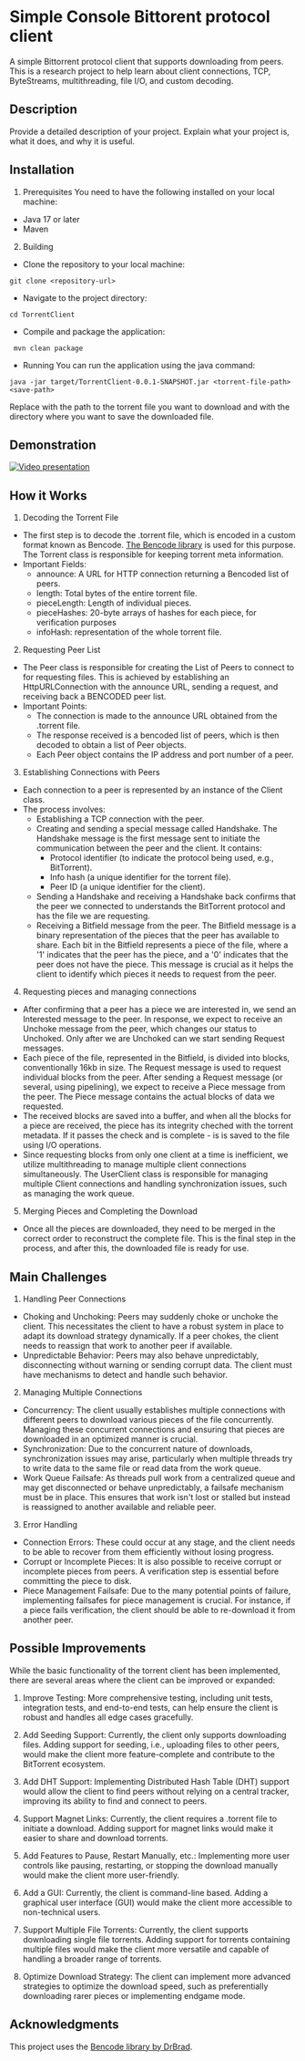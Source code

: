 # Simple Console Bittorent protocol client

A simple Bittorrent protocol client that supports downloading from peers. This is a research project to help learn about client connections, TCP, ByteStreams, multithreading, file I/O, and custom decoding.

## Description

Provide a detailed description of your project. Explain what your project is, what it does, and why it is useful. 

## Installation

1. Prerequisites
You need to have the following installed on your local machine:

* Java 17 or later
* Maven
  
2. Building
* Clone the repository to your local machine:
  
 `git clone <repository-url>`

* Navigate to the project directory:
  
 `cd TorrentClient`

* Compile and package the application:
  
` mvn clean package`

* Running
 You can run the application using the java command:

`java -jar target/TorrentClient-0.0.1-SNAPSHOT.jar <torrent-file-path> <save-path>`

Replace <torrent-file-path> with the path to the torrent file you want to download and <save-path> with the directory where you want to save the downloaded file.

## Demonstration

[![Video presentation](http://img.youtube.com/vi/8l4a_ciP0mw/0.jpg)](https://www.youtube.com/watch?v=8l4a_ciP0mw)

## How it Works

1. Decoding the Torrent File
* The first step is to decode the .torrent file, which is encoded in a custom format known as Bencode. [The Bencode library](https://github.com/DrBrad/Bencode/tree/main) is used for this purpose. The Torrent class is responsible for keeping torrent meta information.
* Important Fields:
  * announce: A URL for HTTP connection returning a Bencoded list of peers.
  * length: Total bytes of the entire torrent file.
  * pieceLength: Length of individual pieces.
  * pieceHashes: 20-byte arrays of hashes for each piece, for verification purposes
  * infoHash: representation of the whole torrent file.
2. Requesting Peer List
* The Peer class is responsible for creating the List of Peers to connect to for requesting files. This is achieved by establishing an HttpURLConnection with the announce URL, sending a request, and receiving back a BENCODED peer list.
* Important Points:
  * The connection is made to the announce URL obtained from the .torrent file.
  * The response received is a bencoded list of peers, which is then decoded to obtain a list of Peer objects.
  * Each Peer object contains the IP address and port number of a peer.
3. Establishing Connections with Peers
* Each connection to a peer is represented by an instance of the Client class.
* The process involves:
  * Establishing a TCP connection with the peer.
  * Creating and sending a special message called Handshake. The Handshake message is the first message sent to initiate the communication between the peer and the client. It contains:
    * Protocol identifier (to indicate the protocol being used, e.g., BitTorrent).
    * Info hash (a unique identifier for the torrent file).
    * Peer ID (a unique identifier for the client).
  * Sending a Handshake and receiving a Handshake back confirms that the peer we connected to understands the BitTorrent protocol and has the file we are requesting.
  * Receiving a Bitfield message from the peer. The Bitfield message is a binary representation of the pieces that the peer has available to share. Each bit in the Bitfield represents a piece of the file, where a '1' indicates that the peer has the piece, and a '0' indicates that the peer does not have the piece. This message is crucial as it helps the client to identify which pieces it needs to request from the peer.
4. Requesting pieces and managing connections
* After confirming that a peer has a piece we are interested in, we send an Interested message to the peer. In response, we expect to receive an Unchoke message from the peer, which changes our status to Unchoked. Only after we are Unchoked can we start sending Request messages.
* Each piece of the file, represented in the Bitfield, is divided into blocks, conventionally 16kb in size. The Request message is used to request individual blocks from the peer. After sending a Request message (or several, using pipelining), we expect to receive a Piece message from the peer. The Piece message contains the actual blocks of data we requested.
* The received blocks are saved into a buffer, and when all the blocks for a piece are received, the piece has its integrity cheched with the torrent metadata. If it passes the check and is complete - is is saved to the file using I/O operations.
* Since requesting blocks from only one client at a time is inefficient, we utilize multithreading to manage multiple client connections simultaneously. The UserClient class is responsible for managing multiple Client connections and handling synchronization issues, such as managing the work queue.
5. Merging Pieces and Completing the Download
* Once all the pieces are downloaded, they need to be merged in the correct order to reconstruct the complete file. This is the final step in the process, and after this, the downloaded file is ready for use.

## Main Challenges
1. Handling Peer Connections

* Choking and Unchoking: Peers may suddenly choke or unchoke the client. This necessitates the client to have a robust system in place to adapt its download strategy dynamically. If a peer chokes, the client needs to reassign that work to another peer if available.
* Unpredictable Behavior: Peers may also behave unpredictably, disconnecting without warning or sending corrupt data. The client must have mechanisms to detect and handle such behavior.

2. Managing Multiple Connections

* Concurrency: The client usually establishes multiple connections with different peers to download various pieces of the file concurrently. Managing these concurrent connections and ensuring that pieces are downloaded in an optimized manner is crucial.
* Synchronization: Due to the concurrent nature of downloads, synchronization issues may arise, particularly when multiple threads try to write data to the same file or read data from the work queue.
* Work Queue Failsafe: As threads pull work from a centralized queue and may get disconnected or behave unpredictably, a failsafe mechanism must be in place. This ensures that work isn't lost or stalled but instead is reassigned to another available and reliable peer.

3. Error Handling

* Connection Errors: These could occur at any stage, and the client needs to be able to recover from them efficiently without losing progress.
* Corrupt or Incomplete Pieces: It is also possible to receive corrupt or incomplete pieces from peers. A verification step is essential before committing the piece to disk.
* Piece Management Failsafe: Due to the many potential points of failure, implementing failsafes for piece management is crucial. For instance, if a piece fails verification, the client should be able to re-download it from another peer.

## Possible Improvements

While the basic functionality of the torrent client has been implemented, there are several areas where the client can be improved or expanded:

1. Improve Testing: More comprehensive testing, including unit tests, integration tests, and end-to-end tests, can help ensure the client is robust and handles all edge cases gracefully.

2. Add Seeding Support: Currently, the client only supports downloading files. Adding support for seeding, i.e., uploading files to other peers, would make the client more feature-complete and contribute to the BitTorrent ecosystem.

3. Add DHT Support: Implementing Distributed Hash Table (DHT) support would allow the client to find peers without relying on a central tracker, improving its ability to find and connect to peers.

4. Support Magnet Links: Currently, the client requires a .torrent file to initiate a download. Adding support for magnet links would make it easier to share and download torrents.

5. Add Features to Pause, Restart Manually, etc.: Implementing more user controls like pausing, restarting, or stopping the download manually would make the client more user-friendly.

6. Add a GUI: Currently, the client is command-line based. Adding a graphical user interface (GUI) would make the client more accessible to non-technical users.

7. Support Multiple File Torrents: Currently, the client supports downloading single file torrents. Adding support for torrents containing multiple files would make the client more versatile and capable of handling a broader range of torrents.

8. Optimize Download Strategy: The client can implement more advanced strategies to optimize the download speed, such as preferentially downloading rarer pieces or implementing endgame mode.


## Acknowledgments

This project uses the [Bencode library by DrBrad](https://github.com/DrBrad/Bencode/tree/main).

